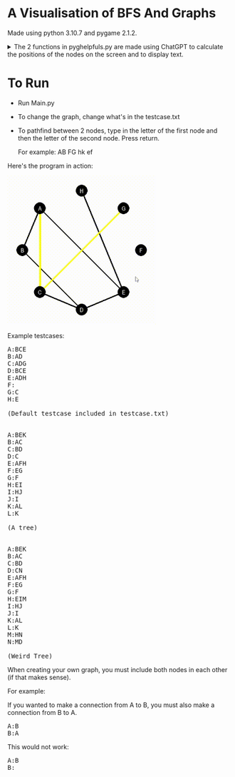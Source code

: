 # A Visualisation of BFS And Graphs

Made using python 3.10.7 and pygame 2.1.2.

<details>
<summary>The 2 functions in pyghelpfuls.py are made using ChatGPT to calculate the positions of the nodes on the screen and to display text.</summary>
<br>

*The maths to calculate the coordinates of the nodes spaced out evenly across a circle was too complicated for me.*
  
*I was too lazy to make the text show up by myself*

</details>

# To Run
- Run Main.py
- To change the graph, change what's in the testcase.txt
- To pathfind between 2 nodes, type in the letter of the first node and then the letter of the second node. Press return.

  For example: AB FG hk ef

Here's the program in action:

![alt text](https://github.com/Kai-Guan/BFS-Visualisation/blob/main/BFS%20Graph%20Visualisation.gif "Demonstration of the program")


Example testcases:

<pre>
A:BCE
B:AD
C:ADG
D:BCE
E:ADH
F:
G:C
H:E

(Default testcase included in testcase.txt)


A:BEK
B:AC
C:BD
D:C
E:AFH
F:EG
G:F
H:EI
I:HJ
J:I
K:AL
L:K

(A tree)


A:BEK
B:AC
C:BD
D:CN
E:AFH
F:EG
G:F
H:EIM
I:HJ
J:I
K:AL
L:K
M:HN
N:MD

(Weird Tree)
</pre>

When creating your own graph, you must include both nodes in each other (if that makes sense).

For example:

If you wanted to make a connection from A to B, you must also make a connection from B to A.
<pre>
A:B
B:A
</pre>

This would not work:
<pre>
A:B
B:
</pre>
